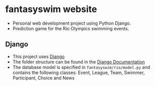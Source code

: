# fantasyswim website

- Personal web development project using Python Django.
- Prediction game for the Rio Olympics swimming events.

## Django

- This project uses [Django](https://www.djangoproject.com/)
- The folder structure can be found in the [Django Documentation](https://docs.djangoproject.com/en/3.0/intro/reusable-apps/#your-project-and-your-reusable-app)
- The database model is specified in `fantasyswim/rio/model.py` and contains the following classes: Event, League, Team, Swimmer, Participant, Choice and News

